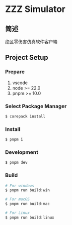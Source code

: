 # ZZZ Simulator

## 简述

绝区零伤害仿真软件客户端

## Project Setup

### Prepare

1. vscode
2. node >= 22.0
3. pnpm >= 10.0

### Select Package Manager

```bash
$ corepack install
```

### Install

```bash
$ pnpm i
```

### Development

```bash
$ pnpm dev
```

### Build

```bash
# For windows
$ pnpm run build:win

# For macOS
$ pnpm run build:mac

# For Linux
$ pnpm run build:linux
```
